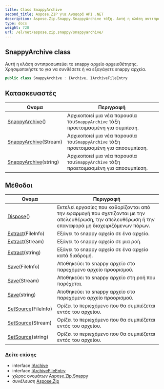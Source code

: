 ```yaml
---
title: Class SnappyArchive
second_title: Aspose.ZIP για Αναφορά API .NET
description: Aspose.Zip.Snappy.SnappyArchive τάξη. Αυτή η κλάση αντιπροσωπεύει το snappy αρχείο αρχειοθέτησης. Χρησιμοποιήστε το για να συνθέσετε ή να εξαγάγετε snappy αρχεία.
type: docs
weight: 720
url: /el/net/aspose.zip.snappy/snappyarchive/
---
```

## SnappyArchive class

Αυτή η κλάση αντιπροσωπεύει το snappy αρχείο αρχειοθέτησης. Χρησιμοποιήστε το για να συνθέσετε ή να εξαγάγετε snappy αρχεία.

```csharp
public class SnappyArchive : IArchive, IArchiveFileEntry
```

## Κατασκευαστές

| Ονομα | Περιγραφή |
| --- | --- |
| [SnappyArchive](snappyarchive/#constructor)() | Αρχικοποιεί μια νέα παρουσία του`SnappyArchive` τάξη προετοιμασμένη για συμπίεση. |
| [SnappyArchive](snappyarchive/#constructor_1)(Stream) | Αρχικοποιεί μια νέα παρουσία του`SnappyArchive` τάξη προετοιμασμένη για αποσυμπίεση. |
| [SnappyArchive](snappyarchive/#constructor_2)(string) | Αρχικοποιεί μια νέα παρουσία του`SnappyArchive` τάξη προετοιμασμένη για αποσυμπίεση. |

## Μέθοδοι

| Ονομα | Περιγραφή |
| --- | --- |
| [Dispose](../../aspose.zip.snappy/snappyarchive/dispose/)() | Εκτελεί εργασίες που καθορίζονται από την εφαρμογή που σχετίζονται με την απελευθέρωση, την απελευθέρωση ή την επαναφορά μη διαχειριζόμενων πόρων. |
| [Extract](../../aspose.zip.snappy/snappyarchive/extract/#extract_1)(FileInfo) | Εξάγει το snappy αρχείο σε ένα αρχείο. |
| [Extract](../../aspose.zip.snappy/snappyarchive/extract/#extract_2)(Stream) | Εξάγει το snappy αρχείο σε μια ροή. |
| [Extract](../../aspose.zip.snappy/snappyarchive/extract/#extract)(string) | Εξάγει το snappy αρχείο σε ένα αρχείο κατά διαδρομή. |
| [Save](../../aspose.zip.snappy/snappyarchive/save/#save)(FileInfo) | Αποθηκεύει το snappy αρχείο στο παρεχόμενο αρχείο προορισμού. |
| [Save](../../aspose.zip.snappy/snappyarchive/save/#save_1)(Stream) | Αποθηκεύει το snappy αρχείο στη ροή που παρέχεται. |
| [Save](../../aspose.zip.snappy/snappyarchive/save/#save_2)(string) | Αποθηκεύει το snappy αρχείο στο παρεχόμενο αρχείο προορισμού. |
| [SetSource](../../aspose.zip.snappy/snappyarchive/setsource/#setsource)(FileInfo) | Ορίζει το περιεχόμενο που θα συμπιέζεται εντός του αρχείου. |
| [SetSource](../../aspose.zip.snappy/snappyarchive/setsource/#setsource_1)(Stream) | Ορίζει το περιεχόμενο που θα συμπιέζεται εντός του αρχείου. |
| [SetSource](../../aspose.zip.snappy/snappyarchive/setsource/#setsource_2)(string) | Ορίζει το περιεχόμενο που θα συμπιέζεται εντός του αρχείου. |

### Δείτε επίσης

* interface [IArchive](../../aspose.zip/iarchive/)
* interface [IArchiveFileEntry](../../aspose.zip/iarchivefileentry/)
* χώρος ονομάτων [Aspose.Zip.Snappy](../../aspose.zip.snappy/)
* συνέλευση [Aspose.Zip](../../)


